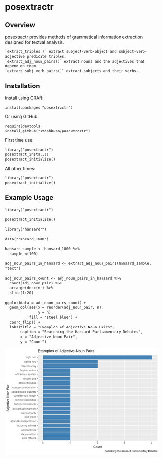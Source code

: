 # posextractr

## Overview

posextractr provides methods of grammatical information extraction designed for textual analysis.

    `extract_triples()` extract subject-verb-object and subject-verb-adjective predicate triples.
    `extract_adj_noun_pairs()` extract nouns and the adjectives that depend on them.
    `extract_subj_verb_pairs()` extract subjects and their verbs. 

## Installation

Install using CRAN: 

```
install.packages("posextractr")
```

Or using GitHub: 

```
require(devtools)
install_github("stephbuon/posextractr")
```

First time use:

```
library("posextractr")
posextract_install()
posextract_initialize()
```

All other times: 
```
library("posextractr")
posextract_initialize()
```

## Example Usage

```
library("posextractr")

posextract_initialize()

library("hansardr")

data("hansard_1800")

hansard_sample <- hansard_1800 %>%
  sample_n(100)

adj_noun_pairs_in_hansard <- extract_adj_noun_pairs(hansard_sample, "text")

adj_noun_pairs_count <- adj_noun_pairs_in_hansard %>%
  count(adj_noun_pair) %>%
  arrange(desc(n)) %>%
  slice(1:20)

ggplot(data = adj_noun_pairs_count) +
  geom_col(aes(x = reorder(adj_noun_pair, n), 
               y = n),
           fill = "steel blue") +
  coord_flip() +
  labs(title = "Examples of Adjective-Noun Pairs",
       caption = "Searching the Hansard Parliamentary Debates",
       x = "Adjective-Noun Pair",
       y = "Count") 
```

![placeholder](https://github.com/stephbuon/posextractr/blob/master/demo/rplot.png)